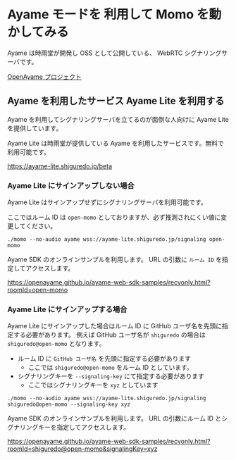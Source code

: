 # Ayame モードを 利用して Momo を動かしてみる

Ayame は時雨堂が開発し OSS として公開している、 WebRTC シグナリングサーバです。

[OpenAyame プロジェクト](https://gist.github.com/voluntas/90cc9686a11de2f1acca845c6278a824)

## Ayame を利用したサービス Ayame Lite を利用する

Ayame を利用してシグナリングサーバを立てるのが面倒な人向けに Ayame Lite を提供しています。

Ayame Lite は時雨堂が提供している Ayame を利用したサービスです。無料で利用可能です。

https://ayame-lite.shiguredo.jp/beta

### Ayame Lite にサインアップしない場合

Ayame Lite はサインアップせずにシグナリングサーバを利用可能です。

ここではルーム ID は `open-momo` としておりますが、必ず推測されにくい値に変更してください。

```shell
./momo --no-audio ayame wss://ayame-lite.shiguredo.jp/signaling open-momo
```

Ayame SDK のオンラインサンプルを利用します。 URL の引数に `ルーム ID` を指定してアクセスします。

https://openayame.github.io/ayame-web-sdk-samples/recvonly.html?roomId=open-momo

### Ayame Lite にサインアップする場合

Ayame Lite にサインアップした場合はルーム ID に GitHub ユーザ名を先頭に指定する必要があります。
例えば GitHub ユーザ名が `shiguredo` の場合は `shiguredo@open-momo` となります。

- ルーム ID に `GitHub ユーザ名` を先頭に指定する必要があります
    - ここでは `shiguredo@open-momo` をルーム ID としています。
- シグナリングキーを `--signaling-key` にて指定する必要があります
    - ここではシグナリングキーを `xyz` としています

```shell
./momo --no-audio ayame wss://ayame-lite.shiguredo.jp/signaling shiguredo@open-momo --signaling-key xyz
```

Ayame SDK のオンラインサンプルを利用します。 URL の引数にルーム ID とシグナリングキーを指定してアクセスします。

https://openayame.github.io/ayame-web-sdk-samples/recvonly.html?roomId=shiguredo@open-momo&signalingKey=xyz
